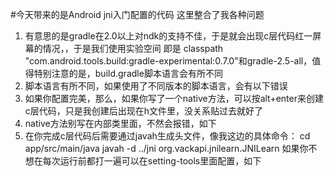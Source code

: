 #今天带来的是Android jni入门配置的代码
这里整合了我各种问题
1. 有意思的是gradle在2.0以上对ndk的支持不佳，于是就会出现c层代码红一屏幕的情况，，于是我们使用实验空间
即是 classpath "com.android.tools.build:gradle-experimental:0.7.0"和gradle-2.5-all，值得特别注意的是，build.gradle脚本语言会有所不同
2. 脚本语言有所不同，如果使用了不同版本的脚本语言，会有以下错误
3. 如果你配置完美，那么，如果你写了一个native方法，可以按alt+enter来创建c层代码，只是我创建后出现在h文件里，没关系贴过去就好了
4. native方法别写在内部类里面，不然会报错，如下
5. 在你完成c层代码后需要通过javah生成头文件，像我这边的具体命令：
cd app/src/main/java
javah -d ../jni org.vackapi.jnilearn.JNILearn
如果你不想在每次运行前都打一遍可以在setting-tools里面配置，如下
